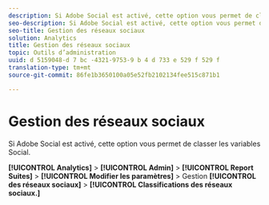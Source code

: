 ```yaml
---
description: Si Adobe Social est activé, cette option vous permet de classer les variables Social.
seo-description: Si Adobe Social est activé, cette option vous permet de classer les variables Social.
seo-title: Gestion des réseaux sociaux
solution: Analytics
title: Gestion des réseaux sociaux
topic: Outils d’administration
uuid: d 5159048-d 7 bc -4321-9753-9 b 4 d 733 e 529 f 529 f
translation-type: tm+mt
source-git-commit: 86fe1b3650100a05e52fb2102134fee515c871b1

---
```



# Gestion des réseaux sociaux

Si Adobe Social est activé, cette option vous permet de classer les variables Social.

**[!UICONTROL Analytics]** &gt; **[!UICONTROL Admin]** &gt; **[!UICONTROL Report Suites]** &gt; **[!UICONTROL Modifier les paramètres]** &gt; Gestion **[!UICONTROL des réseaux sociaux]** &gt; **[!UICONTROL Classifications des réseaux sociaux.]**

<!--Meike, link to social user guide?-->